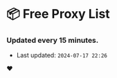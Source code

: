 # :package: Free Proxy List
### Updated every 15 minutes.

- Last updated: `2024-07-17 22:26`

:heart:
